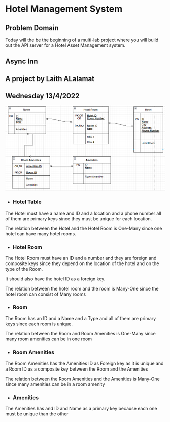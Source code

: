 # Hotel Management System

## Problem Domain
Today will the be the beginning of a multi-lab project where you will build out the API server for a Hotel Asset Management system.

## Async Inn

## A project by Laith ALalamat

## Wednesday 13/4/2022

![ERD](./ERD.PNG)

- ### Hotel Table
The Hotel must have a name and ID and a location and a phone number all of them are primary keys since they must be unique for each location.

The relation between the Hotel and the Hotel Room is One-Many since one hotel can have many hotel rooms.

- ### Hotel Room
The Hotel Room must have an ID and a number and they are foreign and composite keys since they depend on the location of the hotel and on the type of the Room.

It should also have the hotel ID as a foreign key.

The relation between the hotel room and the room is Many-One since the hotel room can consist of Many rooms

- ### Room
The Room has an ID and a Name and a Type and all of them are primary keys since each room is unique.

The relation between the Room and Room Amenities is One-Many since many room amenities can be in one room


- ### Room Amenities

The Room Amenities has the Amenities ID as Foreign key as it is unique and a Room ID as a composite key between the Room and the Amenities

The relation between the Room Amenities and the Amenities is Many-One since many amenities can be in a room amenity


- ### Amenities

The Amenities has and ID and Name as a primary key because each one must be unique than the other